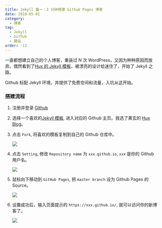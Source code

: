 ```yaml
---
title: Jekyll 篇一：3 分钟搭建 Github Pages 博客
date: 2018-05-01
category:
  - 博客
tag:
  - Jekyll
  - Github
  - 建站
order: -13
---
```


一直都想建立自己的个人博客，重装过 N 次 WordPress，又因为种种原因而放弃。偶然看到了[Hux 的 Jekyll 模板](https://github.com/Huxpro/huxpro.github.io)，被漂亮的设计给迷住了，开始了 Jekyll 之路。

Github 标配 Jekyll 环境，并提供了免费空间和流量，入坑从这开始。

### 搭建流程

1. 注册并登录 [Github](https://github.com/)

2. 选择一个喜欢的[Jekyll 模板](http://jekyllthemes.org/), 进入对应的 Github 主页。我选了黄玄的 [Hux Blog](https://github.com/Huxpro/huxpro.github.io)。

3. 点击 `Fork`, 将喜欢的模板复制到自己的 Github 仓库中。

   ![](http://tc.seoipo.com/20180505201522.png)

4. 点击 `Setting`, 修改 `Repository name` 为 `xxx.github.io`, `xxx` 是你的 Github 用户名。

   ![](http://tc.seoipo.com/20180505202201.png)

5. 鼠标向下移动到 `GitHub Pages`, 把 `master branch` 设为 Github Pages 的 Source。

   ![](http://tc.seoipo.com/20180505202620.png)

6. 设置成功后，输入页面提示的 `https://xxx.github.io/`, 就可以访问你的新博客了。

   ![](http://tc.seoipo.com/20180505202859.png)
